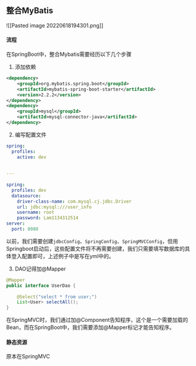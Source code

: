 ## 整合MyBatis
![[Pasted image 20220618194301.png]]

#### 流程
在SpringBoot中，整合Mybatis需要经历以下几个步骤
1. 添加依赖
```xml
<dependency>  
    <groupId>org.mybatis.spring.boot</groupId>  
    <artifactId>mybatis-spring-boot-starter</artifactId>  
    <version>2.2.2</version>  
</dependency>
<dependency>  
    <groupId>mysql</groupId>  
    <artifactId>mysql-connector-java</artifactId>  
</dependency>
```

2. 编写配置文件
```yml
spring:  
  profiles:  
    active: dev  
  
  
---  
  
spring:  
  profiles: dev  
  datasource:  
    driver-class-name: com.mysql.cj.jdbc.Driver  
    url: jdbc:mysql:///user_info  
    username: root  
    password: Lam1134312514  
server:  
  port: 8080
```
以前，我们需要创建`jdbcConfig`、`SpringConfig`、`SpringMVCConfig`，但用Springboot启动后，这些配置文件将不再需要创建，我们只需要填写数据库的具体登入配置即可，上述例子中是写在yml中的。

3. DAO记得加@Mapper
```java
@Mapper  
public interface UserDao {  
  
    @Select("select * from user;")  
    List<User> selectAll();  
}
```
在SpringMVC时，我们通过加@Component告知程序，这个是一个需要加载的Bean，而在SpringBoot中，我们需要添加@Mapper标记才能告知程序。


#### 静态资源
原本在SpringMVC